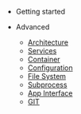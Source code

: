 - Getting started

- Advanced

  - [Architecture](advanced/index.md)
  - [Services](advanced/services.md)
  - [Container](advanced/container.md)
  - [Configuration](advanced/config.md)
  - [File System](advanced/file-system.md)
  - [Subprocess](advanced/subprocess.md)
  - [App Interface](advanced/app-interface.md)
  - [GIT](advanced/git.md)
